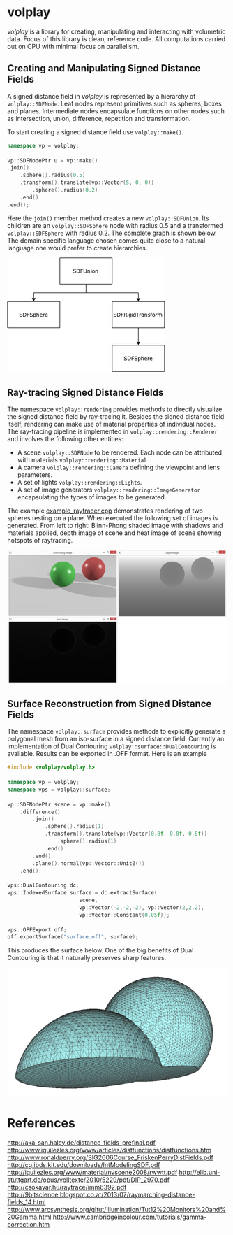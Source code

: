 # volplay

*volplay* is a library for creating, manipulating and interacting with volumetric data. Focus of this library is clean, reference code. All computations carried out on CPU with minimal focus on parallelism.

## Creating and Manipulating Signed Distance Fields

A signed distance field in *volplay* is represented by a hierarchy of `volplay::SDFNode`. Leaf nodes represent primitives such as spheres, boxes and planes. Intermediate nodes encapsulate functions on other nodes such as intersection, union, difference, repetition and transformation. 

To start creating a signed distance field use `volplay::make()`.

```cpp
namespace vp = volplay;

vp::SDFNodePtr u = vp::make()
.join()
    .sphere().radius(0.5)
    .transform().translate(vp::Vector(5, 0, 0))
        .sphere().radius(0.2)
    .end()
.end();
```

Here the `join()` member method creates a new `volplay::SDFUnion`. Its children are an `volplay::SDFSphere` node with radius 0.5 and a transformed `volplay::SDFSphere` with radius 0.2. The complete graph is shown below. The domain specific language chosen comes quite close to a natural language one would prefer to create hierarchies.

![Image](etc/images/samplediagram.png?raw=true)

## Ray-tracing Signed Distance Fields

The namespace `volplay::rendering` provides methods to directly visualize the signed distance field by ray-tracing it. Besides the signed distance field itself, rendering can make use of material properties of individual nodes. The ray-tracing pipeline is implemented in `volplay::rendering::Renderer` and involves the following other entities: 
 - A scene `volplay::SDFNode` to be rendered. Each node can be attributed with materials `volplay::rendering::Material`
 - A camera `volplay::rendering::Camera` defining the viewpoint and lens parameters.
 - A set of lights `volplay::rendering::Lights`.
 - A set of image generators `volplay::rendering::ImageGenerator` encapsulating the types of images to be generated.

The example [example_raytracer.cpp](examples/example_raytracer.cpp) demonstrates rendering of two spheres resting on a plane.
When executed the following set of images is generated. From left to right: Blinn-Phong shaded image with shadows and materials applied, depth image of scene and heat image of scene showing hotspots of raytracing.

![BlinnPhong shaded image](etc/images/raytrace.png?raw=true)

## Surface Reconstruction from Signed Distance Fields

The namespace `volplay::surface` provides methods to explicitly generate a polygonal mesh from an iso-surface in a signed distance field. Currently an implementation of Dual Contouring `volplay::surface::DualContouring` is available. Results can be exported in .OFF format. Here is an example

```cpp
#include <volplay/volplay.h>

namespace vp = volplay;
namespace vps = volplay::surface;

vp::SDFNodePtr scene = vp::make()
    .difference()
        .join()
            .sphere().radius(1)
            .transform().translate(vp::Vector(0.8f, 0.8f, 0.8f))
                .sphere().radius(1)
            .end()
        .end()
        .plane().normal(vp::Vector::UnitZ())
    .end();

vps::DualContouring dc;
vps::IndexedSurface surface = dc.extractSurface(
                       scene, 
                       vp::Vector(-2,-2,-2), vp::Vector(2,2,2), 
                       vp::Vector::Constant(0.05f));

vps::OFFExport off; 
off.exportSurface("surface.off", surface);
```

This produces the surface below. One of the big benefits of Dual Contouring  is that it naturally preserves sharp features.

![Dual Contouring](etc/images/dualcontouring.png?raw=true)


# References

http://aka-san.halcy.de/distance_fields_prefinal.pdf
http://www.iquilezles.org/www/articles/distfunctions/distfunctions.htm
http://www.ronaldperry.org/SIG2006Course_FriskenPerryDistFields.pdf
http://cg.ibds.kit.edu/downloads/IntModelingSDF.pdf
http://iquilezles.org/www/material/nvscene2008/rwwtt.pdf
http://elib.uni-stuttgart.de/opus/volltexte/2010/5229/pdf/DIP_2970.pdf
http://csokavar.hu/raytrace/imm6392.pdf
http://9bitscience.blogspot.co.at/2013/07/raymarching-distance-fields_14.html
http://www.arcsynthesis.org/gltut/Illumination/Tut12%20Monitors%20and%20Gamma.html
http://www.cambridgeincolour.com/tutorials/gamma-correction.htm
